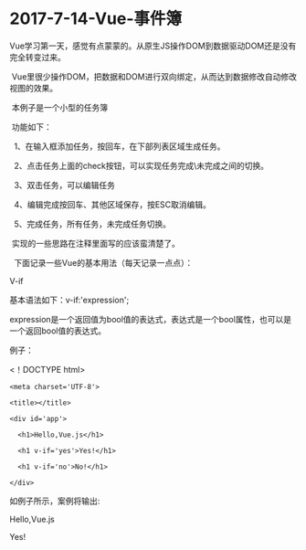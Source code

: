# 2017-7-14-Vue-事件簿

  Vue学习第一天，感觉有点蒙蒙的。从原生JS操作DOM到数据驱动DOM还是没有完全转变过来。
  
  Vue里很少操作DOM，把数据和DOM进行双向绑定，从而达到数据修改自动修改视图的效果。
  
  本例子是一个小型的任务簿
  
  功能如下：
  
    1、在输入框添加任务，按回车，在下部列表区域生成任务。
    
    2、点击任务上面的check按钮，可以实现任务完成\未完成之间的切换。
    
    3、双击任务，可以编辑任务
    
    4、编辑完成按回车、其他区域保存，按ESC取消编辑。
    
    5、完成任务，所有任务，未完成任务切换。
    
  实现的一些思路在注释里面写的应该蛮清楚了。
  
  
下面记录一些Vue的基本用法（每天记录一点点）：

V-if 

基本语法如下：v-if:'expression';

expression是一个返回值为bool值的表达式，表达式是一个bool属性，也可以是一个返回bool值的表达式。

例子：

<！DOCTYPE html>

<html>

  <head>
  
    <meta charset='UTF-8'>
    
    <title></title>
    
  </head>
  
  <body>
  
    <div id='app'>
    
      <h1>Hello,Vue.js</h1>
      
      <h1 v-if='yes'>Yes!</h1>
      
      <h1 v-if='no'>No!</h1>
      
    </div>
    
    
  <script scr = 'js/vue.js'></script>
  
  
  <script>
  
  
    new Vue({
    
    
      el:'#app',
      
      
      data:{
      
      
        yes:true,
        
       
        no:false,
        
        
      }
      
      
    })
    
    
  </script>
  
  
  </body>
  
  
</html>

如例子所示，案例将输出:

Hello,Vue.js

Yes!

